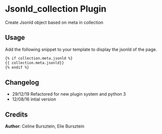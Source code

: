 # Jsonld_collection Plugin

Create Jsonld object based on meta in collection

## Usage

Add the following snippet to your template to display the jsonld of the page.

```html
{% if collection.meta.jsonld %}
{{ collection.meta.jsonld}}
{% endif %}
```

## Changelog
- 29/12/19 Refactored for new plugin system and python 3
- 12/08/16 intial version

## Credits

**Author**: Celine Bursztein, Elie Bursztein
